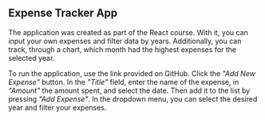 ## Expense Tracker App ##


The application was created as part of the React course. With it, you can input your own expenses and filter data by years. 
Additionally, you can track, through a chart, which month had the highest expenses for the selected year.

To run the application, use the link provided on GitHub. 
Click the *"Add New Expense"* button. In the *"Title"* field, enter the name of the expense, in *"Amount"* the amount spent, and select the date. 
Then add it to the list by pressing *"Add Expense"*.
In the dropdown menu, you can select the desired year and filter your expenses.

